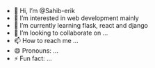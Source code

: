 - 👋 Hi, I’m @Sahib-erik
- 👀 I’m interested in web development mainly
- 🌱 I’m currently learning flask, react and django
- 💞️ I’m looking to collaborate on ...
- 📫 How to reach me ...
- 😄 Pronouns: ...
- ⚡ Fun fact: ...

<!---
Sahib-erik/Sahib-erik is a ✨ special ✨ repository because its `README.md` (this file) appears on your GitHub profile.
You can click the Preview link to take a look at your changes.
--->
